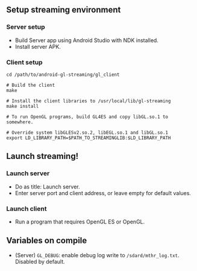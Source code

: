 ## Setup streaming environment
### Server setup
- Build Server app using Android Studio with NDK installed.
- Install server APK.

### Client setup
```
cd /path/to/android-gl-streaming/gl_client

# Build the client
make

# Install the client libraries to /usr/local/lib/gl-streaming
make install

# To run OpenGL programs, build GL4ES and copy libGL.so.1 to somewhere.

# Override system libGLESv2.so.2, libEGL.so.1 and libGL.so.1
export LD_LIBRARY_PATH=$PATH_TO_STREAMINGLIB:$LD_LIBRARY_PATH
```

## Launch streaming!
### Launch server
- Do as title: Launch server.
- Enter server port and client address, or leave empty for default values.

### Launch client
- Run a program that requires OpenGL ES or OpenGL.

## Variables on compile
- (Server) `GL_DEBUG`: enable debug log write to `/sdard/mthr_log.txt`. Disabled by default.
